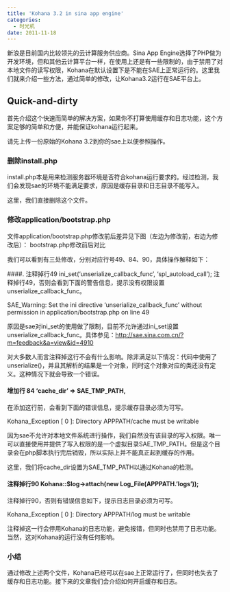 ```yaml
---
title: 'Kohana 3.2 in sina app engine'
categories:
  - 时光机
date: 2011-11-18
---
```


新浪是目前国内比较领先的云计算服务供应商。Sina App Engine选择了PHP做为开发环境，但和其他云计算平台一样，在使用上还是有一些限制的，由于禁用了对本地文件的读写权限，Kohana在默认设置下是不能在SAE上正常运行的。这里我们就来介绍一些方法，通过简单的修改，让Kohana3.2运行在SAE平台上。

## Quick-and-dirty
首先介绍这个快速而简单的解决方案，如果你不打算使用缓存和日志功能，这个方案足够的简单和方便，并能保证kohana运行起来。

请先上传一份原始的Kohana 3.2到你的sae上以便参照操作。

### 删除install.php
install.php本是用来检测服务器环境是否符合kohana运行要求的。经过检测，我们会发现sae的环境不能满足要求，原因是缓存目录和日志目录不能写入。

这里，我们直接删除这个文件。

### 修改application/bootstrap.php
文件application/bootstrap.php修改前后差异见下图（左边为修改前，右边为修改后）： bootstrap.php修改前后对比

我们可以看到有三处修改，分别对应行号49、84、90，具体操作解释如下：

####. 注释掉行49 ini_set(‘unserialize_callback_func’, ‘spl_autoload_call’);
注释掉行49，否则会看到下面的警告信息，提示没有权限设置unserialize_callback_func。

SAE_Warning: Set the ini directive ‘unserialize_callback_func’ without permission in application/bootstrap.php on line 49

原因是sae对ini_set的使用做了限制，目前不允许通过ini_set设置unserialize_callback_func。具体参见：http://sae.sina.com.cn/?m=feedback&a=view&id=4910

对大多数人而言注释掉这行不会有什么影响。除非满足以下情况：代码中使用了unserialize()，并且其解析的结果是一个对象，同时这个对象对应的类还没有定义。这种情况下就会导致一个错误。

#### 增加行 84 ‘cache_dir’ ⇒ SAE_TMP_PATH,
在添加这行前，会看到下面的错误信息，提示缓存目录必须为可写。

Kohana_Exception [ 0 ]: Directory APPPATH/cache must be writable

因为sae不允许对本地文件系统进行操作，我们自然没有该目录的写入权限。唯一可以直接使用并提供了写入权限的是一个虚拟目录SAE_TMP_PATH。但是这个目录会在php脚本执行完后销毁，所以实际上并不能真正起到缓存的作用。

这里，我们将cache_dir设置为SAE_TMP_PATH以通过Kohana的检测。

#### 注释掉行90 Kohana::$log→attach(new Log_File(APPPATH.’logs’));
注释掉行90，否则有错误信息如下，提示日志目录必须为可写。

Kohana_Exception [ 0 ]: Directory APPPATH/log must be writable

注释掉这一行会停用Kohana的日志功能，避免报错，但同时也禁用了日志功能。当然，这对Kohana的运行没有任何影响。

### 小结
通过修改上述两个文件，Kohana已经可以在sae上正常运行了，但同时也失去了缓存和日志功能。接下来的文章我们会介绍如何开启缓存和日志。
